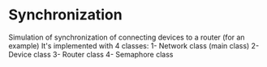 # Synchronization
Simulation of synchronization of connecting devices to a router (for an example)
It's implemented with 4 classes:
    1- Network class (main class)
    2- Device class
    3- Router class
    4- Semaphore class
